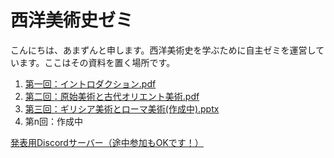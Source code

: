 # 西洋美術史ゼミ

こんにちは、あまずんと申します。西洋美術史を学ぶために自主ゼミを運営しています。ここはその資料を置く場所です。<br>

1. [第一回：イントロダクション.pdf](https://github.com/amazuun/Art_of_Europe/files/7860018/default.pdf)
2. [第二回：原始美術と古代オリエント美術.pdf](https://github.com/amazuun/Art_of_Europe/files/7939540/default.pdf)
3. [第三回：ギリシア美術とローマ美術(作成中).pptx](https://github.com/amazuun/Art_of_Europe/files/7960255/default.pptx)
4. 第n回：作成中

[発表用Discordサーバー（途中参加もOKです！）](https://discord.gg/YtEBb8YUps)
